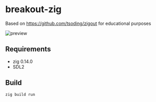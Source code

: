 # breakout-zig

Based on https://github.com/tsoding/zigout for educational purposes

![preview](https://vimeo.com/1066209435/21d4979f9f?utm_source=email&utm_medium=vimeo-email&utm_campaign=44349)

## Requirements

- zig 0.14.0
- SDL2

## Build

```sh
zig build run
```
